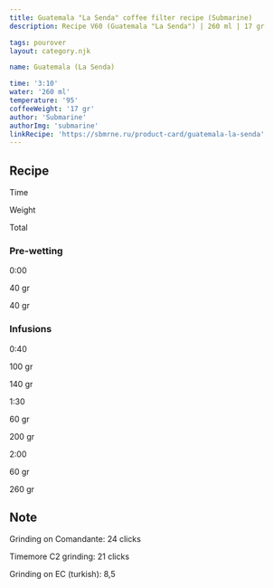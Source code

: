 ```yaml
---
title: Guatemala "La Senda" coffee filter recipe (Submarine)
description: Recipe V60 (Guatemala "La Senda") | 260 ml | 17 gr

tags: pourover
layout: category.njk

name: Guatemala (La Senda)

time: '3:10'
water: '260 ml'
temperature: '95'
coffeeWeight: '17 gr'
author: 'Submarine'
authorImg: 'submarine'
linkRecipe: 'https://sbmrne.ru/product-card/guatemala-la-senda'
---
```


## Recipe


<div class="time-line">

Time

Weight

Total

</div>

### Pre-wetting

<div class="time-line">

0:00

40 gr

40 gr

</div>


### Infusions

<div class="time-line">

0:40

100 gr

140 gr

</div>

<div class="time-line">

1:30

60 gr

200 gr

</div>

<div class="time-line">

2:00

60 gr

260 gr

</div>


<div class="info-warm">

## Note

Grinding on Comandante: 24 clicks

Timemore C2 grinding: 21 clicks

Grinding on EC (turkish): 8,5
</div>


